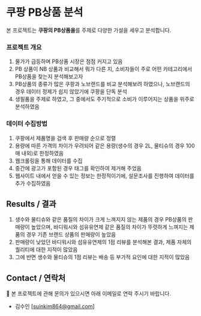 # 쿠팡 PB상품 분석 
본 프로젝트는 **쿠팡의 PB상품을**를 주제로 다양한 가설을 세우고 분석합니다. 


### 프로젝트 개요
1. 물가가 급등하며 PB상품 시장은 점점 커지고 있음
2. PB 상품이 NB 상품과 비교해서 뭐가 다른 지, 소비자들이 주로 어떤 카테고리에서 PB상품을 찾는지 분석해보고자 
3. PB상품의 종류가 많은 쿠팡과 노브랜드를 비교 분석해보려 하였으나, 노브랜드의 경우 데이터 정제가 쉽지 않았기에 쿠팡을 단독 분석
4. 생필품을 주제로 하였고, 그 중에서도 주기적으로 소비가 이루어지는 상품을 위주로 분석하였음


### 데이터 수집방법
1. 쿠팡에서 제품명을 검색 후 판매량 순으로 정렬
2. 용량에 따른 가격의 차이가 우려되어 같은 용량(생수의 경우 2L, 물티슈의 경우 100매 내외)로 한정하였음
3. 웹크롤링을 통해 데이터를 수집
4. 중간에 광고가 포함된 경우 태그를 확인하여 제거해 주었음
5. 웹사이트 내에서 얻을 수 있는 정보는 한정적이기에, 설문조사를 진행하여 데이터를 추가 수집하였음


## Results / 결과
1. 생수와 물티슈와 같은 품질의 차이가 크게 느껴지지 않는 제품의 경우 PB상품의 판매량이 높았으며, 바디워시와 섬유유연제 같은 품질의 차이가 뚜렷하게 느껴지는 제품의 경우 기존 브랜드 상품의 판매량이 높았음
2. 판매량이 낮았던 바디워시와 섬유유연제의 1점 리뷰를 분석해본 결과, 제품 자체의 퀄리티에 대한 지적이 많았음
3. 그에 반면 생수와 물티슈의 1점 리뷰는 배송 등 부가적 요인에 대한 지적이 많았음

## Contact / 연락처
💼 본 프로젝트에 관해 문의가 있으시면 아래 이메일로 연락 주시기 바랍니다.
- 김수인 [suinkim864@gmail.com]
